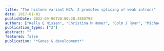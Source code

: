 ```yaml
---
title: "The histone variant H2A. Z promotes splicing of weak introns"
date: 2017-01-01
publishDate: 2022-09-06T20:00:28.488079Z
authors: ["Kelly E Nissen", "Christina M Homer", "Colm J Ryan", "Michael Shales", "Nevan J Krogan", "Kristin L Patrick", "Christine Guthrie"]
publication_types: ["2"]
abstract: ""
featured: false
publication: "*Genes & development*"
---
```


